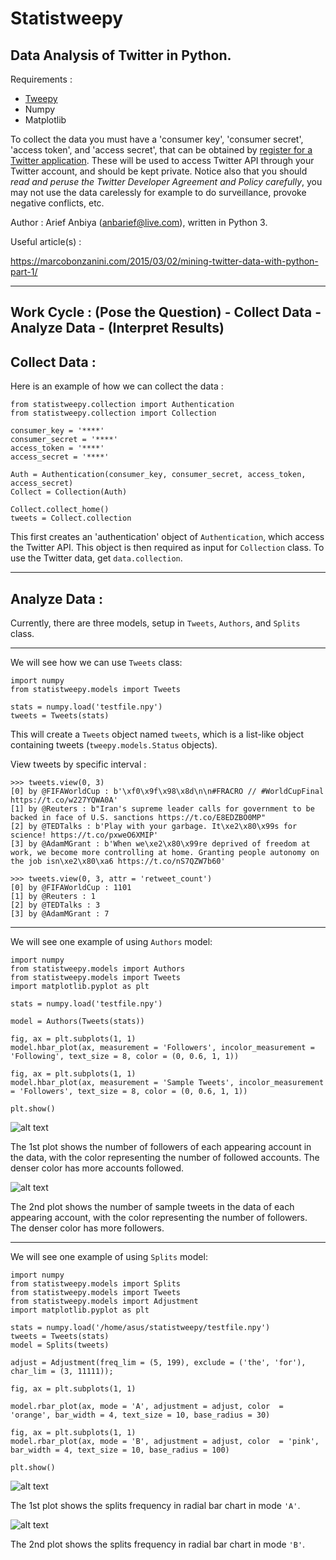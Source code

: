 # Statistweepy

## Data Analysis of Twitter in Python.

Requirements :
- [Tweepy](http://docs.tweepy.org/en/v3.5.0/)
- Numpy
- Matplotlib

To collect the data you must have a 'consumer key', 'consumer secret', 'access token', and 'access secret', that can be obtained by [register for a Twitter application](http://apps.twitter.com/). These will be used to access Twitter API through your Twitter account, and should be kept private. Notice also that you should *read and peruse the Twitter Developer Agreement and Policy carefully*, you may not use the data carelessly for example to do surveillance, provoke negative conflicts, etc.

Author : Arief Anbiya (anbarief@live.com), written in Python 3.

Useful article(s) : 

https://marcobonzanini.com/2015/03/02/mining-twitter-data-with-python-part-1/

---------------------------------

## Work Cycle : (Pose the Question) - Collect Data - Analyze Data - (Interpret Results)

## Collect Data :

Here is an example of how we can collect the data : 

```
from statistweepy.collection import Authentication
from statistweepy.collection import Collection

consumer_key = '****'
consumer_secret = '****'
access_token = '****'
access_secret = '****'

Auth = Authentication(consumer_key, consumer_secret, access_token, access_secret)
Collect = Collection(Auth)

Collect.collect_home()
tweets = Collect.collection
```
This first creates an 'authentication' object of `Authentication`, which access the Twitter API. This object is then required as input for `Collection` class. To use the Twitter data, get `data.collection`.

----------------------------

## Analyze Data :

Currently, there are three models, setup in `Tweets`, `Authors`, and `Splits` class. 

---------------------------

We will see how we can use `Tweets` class:

```
import numpy
from statistweepy.models import Tweets

stats = numpy.load('testfile.npy')
tweets = Tweets(stats)
```
This will create a `Tweets` object named `tweets`, which is a list-like object containing tweets (`tweepy.models.Status` objects).

View tweets by specific interval :

```
>>> tweets.view(0, 3)
[0] by @FIFAWorldCup : b'\xf0\x9f\x98\x8d\n\n#FRACRO // #WorldCupFinal https://t.co/w227YQWA0A'
[1] by @Reuters : b"Iran's supreme leader calls for government to be backed in face of U.S. sanctions https://t.co/E8EDZBO0MP"
[2] by @TEDTalks : b'Play with your garbage. It\xe2\x80\x99s for science! https://t.co/pxweO6XMIP'
[3] by @AdamMGrant : b'When we\xe2\x80\x99re deprived of freedom at work, we become more controlling at home. Granting people autonomy on the job isn\xe2\x80\xa6 https://t.co/nS7QZW7b60'
```

```
>>> tweets.view(0, 3, attr = 'retweet_count')
[0] by @FIFAWorldCup : 1101
[1] by @Reuters : 1
[2] by @TEDTalks : 3
[3] by @AdamMGrant : 7
```
------------------------

We will see one example of using `Authors` model:

```
import numpy
from statistweepy.models import Authors
from statistweepy.models import Tweets
import matplotlib.pyplot as plt

stats = numpy.load('testfile.npy')

model = Authors(Tweets(stats))

fig, ax = plt.subplots(1, 1)
model.hbar_plot(ax, measurement = 'Followers', incolor_measurement = 'Following', text_size = 8, color = (0, 0.6, 1, 1))

fig, ax = plt.subplots(1, 1)
model.hbar_plot(ax, measurement = 'Sample Tweets', incolor_measurement = 'Followers', text_size = 8, color = (0, 0.6, 1, 1))

plt.show()
```
![alt text](https://raw.githubusercontent.com/anbarief/statistweepy/master/readme_1.png)

The 1st plot shows the number of followers of each appearing account in the data, with the color representing the number of followed accounts. The denser color has more accounts followed.

![alt text](https://raw.githubusercontent.com/anbarief/statistweepy/master/readme_2.png)

The 2nd plot shows the number of sample tweets in the data of each appearing account, with the color representing the number of followers. The denser color has more followers.

------------------------

We will see one example of using `Splits` model:

```
import numpy
from statistweepy.models import Splits
from statistweepy.models import Tweets
from statistweepy.models import Adjustment
import matplotlib.pyplot as plt

stats = numpy.load('/home/asus/statistweepy/testfile.npy')
tweets = Tweets(stats)
model = Splits(tweets)

adjust = Adjustment(freq_lim = (5, 199), exclude = ('the', 'for'), char_lim = (3, 11111));

fig, ax = plt.subplots(1, 1)

model.rbar_plot(ax, mode = 'A', adjustment = adjust, color  = 'orange', bar_width = 4, text_size = 10, base_radius = 30)

fig, ax = plt.subplots(1, 1)
model.rbar_plot(ax, mode = 'B', adjustment = adjust, color  = 'pink', bar_width = 4, text_size = 10, base_radius = 100)

plt.show()
```

![alt text](https://raw.githubusercontent.com/anbarief/statistweepy/master/readme_3.png)

The 1st plot shows the splits frequency in radial bar chart in mode `'A'`.

![alt text](https://raw.githubusercontent.com/anbarief/statistweepy/master/readme_4.png)

The 2nd plot shows the splits frequency in radial bar chart in mode `'B'`.


